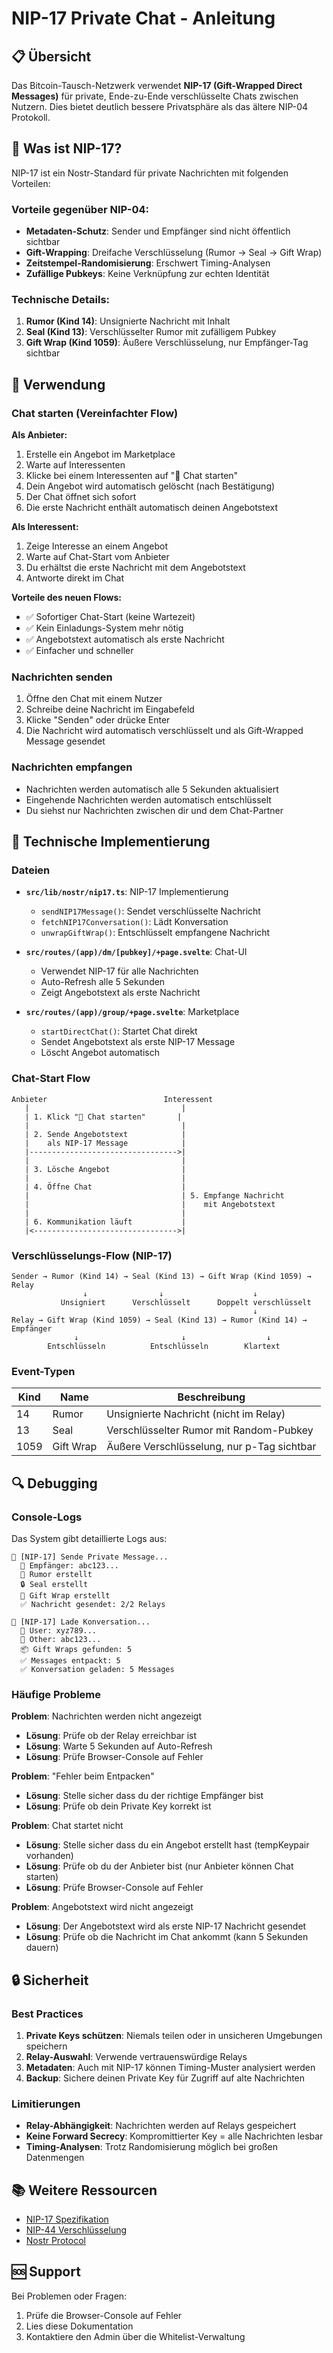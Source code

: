 # NIP-17 Private Chat - Anleitung

## 📋 Übersicht

Das Bitcoin-Tausch-Netzwerk verwendet **NIP-17 (Gift-Wrapped Direct Messages)** für private, Ende-zu-Ende verschlüsselte Chats zwischen Nutzern. Dies bietet deutlich bessere Privatsphäre als das ältere NIP-04 Protokoll.

## 🔐 Was ist NIP-17?

NIP-17 ist ein Nostr-Standard für private Nachrichten mit folgenden Vorteilen:

### Vorteile gegenüber NIP-04:
- **Metadaten-Schutz**: Sender und Empfänger sind nicht öffentlich sichtbar
- **Gift-Wrapping**: Dreifache Verschlüsselung (Rumor → Seal → Gift Wrap)
- **Zeitstempel-Randomisierung**: Erschwert Timing-Analysen
- **Zufällige Pubkeys**: Keine Verknüpfung zur echten Identität

### Technische Details:
1. **Rumor (Kind 14)**: Unsignierte Nachricht mit Inhalt
2. **Seal (Kind 13)**: Verschlüsselter Rumor mit zufälligem Pubkey
3. **Gift Wrap (Kind 1059)**: Äußere Verschlüsselung, nur Empfänger-Tag sichtbar

## 🚀 Verwendung

### Chat starten (Vereinfachter Flow)

**Als Anbieter:**
1. Erstelle ein Angebot im Marketplace
2. Warte auf Interessenten
3. Klicke bei einem Interessenten auf "💬 Chat starten"
4. Dein Angebot wird automatisch gelöscht (nach Bestätigung)
5. Der Chat öffnet sich sofort
6. Die erste Nachricht enthält automatisch deinen Angebotstext

**Als Interessent:**
1. Zeige Interesse an einem Angebot
2. Warte auf Chat-Start vom Anbieter
3. Du erhältst die erste Nachricht mit dem Angebotstext
4. Antworte direkt im Chat

**Vorteile des neuen Flows:**
- ✅ Sofortiger Chat-Start (keine Wartezeit)
- ✅ Kein Einladungs-System mehr nötig
- ✅ Angebotstext automatisch als erste Nachricht
- ✅ Einfacher und schneller

### Nachrichten senden

1. Öffne den Chat mit einem Nutzer
2. Schreibe deine Nachricht im Eingabefeld
3. Klicke "Senden" oder drücke Enter
4. Die Nachricht wird automatisch verschlüsselt und als Gift-Wrapped Message gesendet

### Nachrichten empfangen

- Nachrichten werden automatisch alle 5 Sekunden aktualisiert
- Eingehende Nachrichten werden automatisch entschlüsselt
- Du siehst nur Nachrichten zwischen dir und dem Chat-Partner

## 🔧 Technische Implementierung

### Dateien

- **`src/lib/nostr/nip17.ts`**: NIP-17 Implementierung
  - `sendNIP17Message()`: Sendet verschlüsselte Nachricht
  - `fetchNIP17Conversation()`: Lädt Konversation
  - `unwrapGiftWrap()`: Entschlüsselt empfangene Nachricht

- **`src/routes/(app)/dm/[pubkey]/+page.svelte`**: Chat-UI
  - Verwendet NIP-17 für alle Nachrichten
  - Auto-Refresh alle 5 Sekunden
  - Zeigt Angebotstext als erste Nachricht

- **`src/routes/(app)/group/+page.svelte`**: Marketplace
  - `startDirectChat()`: Startet Chat direkt
  - Sendet Angebotstext als erste NIP-17 Message
  - Löscht Angebot automatisch

### Chat-Start Flow

```
Anbieter                          Interessent
   |                                  |
   | 1. Klick "💬 Chat starten"       |
   |                                  |
   | 2. Sende Angebotstext            |
   |    als NIP-17 Message            |
   |--------------------------------->|
   |                                  |
   | 3. Lösche Angebot                |
   |                                  |
   | 4. Öffne Chat                    |
   |                                  | 5. Empfange Nachricht
   |                                  |    mit Angebotstext
   |                                  |
   | 6. Kommunikation läuft           |
   |<-------------------------------->|
```

### Verschlüsselungs-Flow (NIP-17)

```
Sender → Rumor (Kind 14) → Seal (Kind 13) → Gift Wrap (Kind 1059) → Relay
                ↓                ↓                    ↓
           Unsigniert      Verschlüsselt      Doppelt verschlüsselt
                                                      ↓
Relay → Gift Wrap (Kind 1059) → Seal (Kind 13) → Rumor (Kind 14) → Empfänger
              ↓                       ↓                  ↓
        Entschlüsseln          Entschlüsseln        Klartext
```

### Event-Typen

| Kind | Name | Beschreibung |
|------|------|--------------|
| 14 | Rumor | Unsignierte Nachricht (nicht im Relay) |
| 13 | Seal | Verschlüsselter Rumor mit Random-Pubkey |
| 1059 | Gift Wrap | Äußere Verschlüsselung, nur p-Tag sichtbar |

## 🔍 Debugging

### Console-Logs

Das System gibt detaillierte Logs aus:

```
📨 [NIP-17] Sende Private Message...
  👤 Empfänger: abc123...
  📝 Rumor erstellt
  🔒 Seal erstellt
  🎁 Gift Wrap erstellt
  ✅ Nachricht gesendet: 2/2 Relays

💬 [NIP-17] Lade Konversation...
  👤 User: xyz789...
  👤 Other: abc123...
  📦 Gift Wraps gefunden: 5
  ✅ Messages entpackt: 5
  ✅ Konversation geladen: 5 Messages
```

### Häufige Probleme

**Problem**: Nachrichten werden nicht angezeigt
- **Lösung**: Prüfe ob der Relay erreichbar ist
- **Lösung**: Warte 5 Sekunden auf Auto-Refresh
- **Lösung**: Prüfe Browser-Console auf Fehler

**Problem**: "Fehler beim Entpacken"
- **Lösung**: Stelle sicher dass du der richtige Empfänger bist
- **Lösung**: Prüfe ob dein Private Key korrekt ist

**Problem**: Chat startet nicht
- **Lösung**: Stelle sicher dass du ein Angebot erstellt hast (tempKeypair vorhanden)
- **Lösung**: Prüfe ob du der Anbieter bist (nur Anbieter können Chat starten)
- **Lösung**: Prüfe Browser-Console auf Fehler

**Problem**: Angebotstext wird nicht angezeigt
- **Lösung**: Der Angebotstext wird als erste NIP-17 Nachricht gesendet
- **Lösung**: Prüfe ob die Nachricht im Chat ankommt (kann 5 Sekunden dauern)

## 🔒 Sicherheit

### Best Practices

1. **Private Keys schützen**: Niemals teilen oder in unsicheren Umgebungen speichern
2. **Relay-Auswahl**: Verwende vertrauenswürdige Relays
3. **Metadaten**: Auch mit NIP-17 können Timing-Muster analysiert werden
4. **Backup**: Sichere deinen Private Key für Zugriff auf alte Nachrichten

### Limitierungen

- **Relay-Abhängigkeit**: Nachrichten werden auf Relays gespeichert
- **Keine Forward Secrecy**: Kompromittierter Key = alle Nachrichten lesbar
- **Timing-Analysen**: Trotz Randomisierung möglich bei großen Datenmengen

## 📚 Weitere Ressourcen

- [NIP-17 Spezifikation](https://github.com/nostr-protocol/nips/blob/master/17.md)
- [NIP-44 Verschlüsselung](https://github.com/nostr-protocol/nips/blob/master/44.md)
- [Nostr Protocol](https://nostr.com)

## 🆘 Support

Bei Problemen oder Fragen:
1. Prüfe die Browser-Console auf Fehler
2. Lies diese Dokumentation
3. Kontaktiere den Admin über die Whitelist-Verwaltung